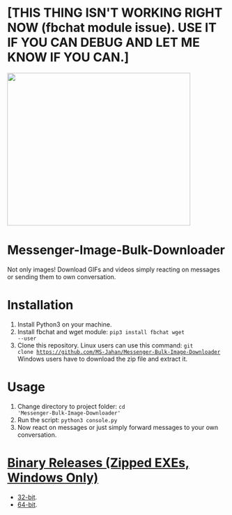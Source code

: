 # [THIS THING ISN'T WORKING RIGHT NOW (fbchat module issue). USE IT IF YOU CAN DEBUG AND LET ME KNOW IF YOU CAN.]



<img height='350' width='420' align='center' src="https://github.com/MS-Jahan/Messenger-Image-Bulk-Downloader/raw/master/logo.png"/>

# Messenger-Image-Bulk-Downloader
Not only images! Download GIFs and videos simply reacting on messages or sending them to own conversation.

# Installation
1. Install Python3 on your machine.
2. Install fbchat and wget module: 
<code>pip3 install fbchat wget --user</code>
3. Clone this repository.
Linux users can use this command: <code>git clone https://github.com/MS-Jahan/Messenger-Bulk-Image-Downloader</code>
<br/>Windows users have to download the zip file and extract it.

# Usage
1. Change directory to project folder: <code>cd 'Messenger-Bulk-Image-Downloader'</code>
2. Run the script: 
<code>python3 console.py</code>
3. Now react on messages or just simply forward messages to your own conversation.

# [Binary Releases (Zipped EXEs, Windows Only)](https://github.com/MS-Jahan/Messenger-Image-Bulk-Downloader/releases)
* [32-bit](https://github.com/MS-Jahan/Messenger-Image-Bulk-Downloader/releases/download/0.1-alpha/mibd-32bit.rar). 
* [64-bit](https://github.com/MS-Jahan/Messenger-Image-Bulk-Downloader/releases/download/0.1-alpha/mibd-64bit.rar).
